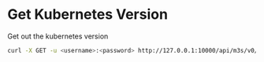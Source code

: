 # Get Kubernetes Version

Get out the kubernetes version

```bash
curl -X GET -u <username>:<password> http://127.0.0.1:10000/api/m3s/v0/server/version
```
